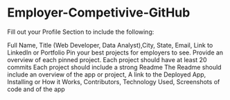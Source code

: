 # Employer-Competivive-GitHub
Fill out your Profile Section to include the following:

Full Name, Title (Web Developer, Data Analyst),City, State, Email, Link to LinkedIn or Portfolio 
Pin your best projects for employers to see.
Provide an overview of each pinned project.
Each project should have at least 20 commits
Each project should include a strong Readme
The Readme should include an overview of the app or project, A link to the Deployed App, Installing or How it Works, Contributors, Technology Used, Screenshots of code and of the app
